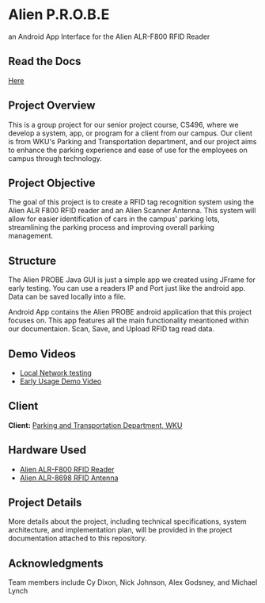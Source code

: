 # Alien P.R.O.B.E
an Android App Interface for the Alien ALR-F800 RFID Reader

## Read the Docs
[Here](docs/pdfs/AlienPROBEDocs.pdf)

## Project Overview

This is a group project for our senior project course, CS496, where we develop a system, app, or program for a client from our campus. Our client is from WKU's Parking and Transportation department, and our project aims to enhance the parking experience and ease of use for the employees on campus through technology.

## Project Objective

The goal of this project is to create a RFID tag recognition system using the Alien ALR F800 RFID reader and an Alien Scanner Antenna. This system will allow for easier identification of cars in the campus' parking lots, streamlining the parking process and improving overall parking management.

## Structure

The Alien PROBE Java GUI is just a simple app we created using JFrame for early testing. You can use a readers IP and Port just like the android app. Data can be saved locally into a file.

Android App contains the Alien PROBE android application that this project focuses on. This app features all the main functionality meantioned within our documentaion. Scan, Save, and Upload RFID tag read data.

## Demo Videos

- <a href="https://youtube.com/shorts/VZ_IQlKTV7E?si=XHDes0oxlY9vQiWp">Local Network testing<a>
- <a href="https://www.youtube.com/watch?v=MNutOs0MZxM">Early Usage Demo Video<a>

## Client

**Client:** <a href="https://www.wku.edu/transportation/">Parking and Transportation Department, WKU<a>

## Hardware Used

- <a href="https://www.alientechnology.com/products/readers/alr-f800/">Alien ALR-F800 RFID Reader<a>
- <a href="https://www.alientechnology.com/products/antennas/alr-8697-8/">Alien ALR-8698 RFID Antenna<a>

## Project Details

More details about the project, including technical specifications, system architecture, and implementation plan, will be provided in the project documentation attached to this repository.


## Acknowledgments

Team members include Cy Dixon, Nick Johnson, Alex Godsney, and Michael Lynch

